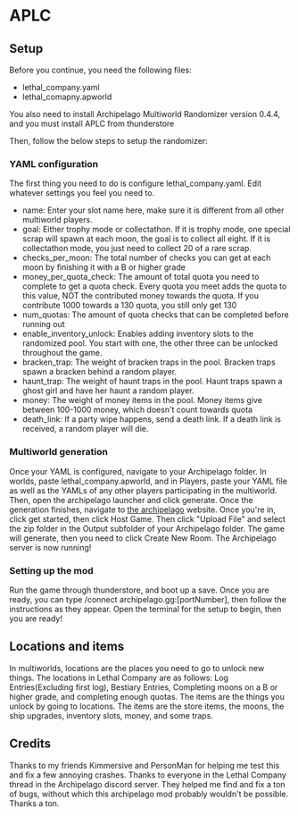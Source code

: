 # APLC

## Setup

Before you continue, you need the following files:
 - lethal_company.yaml
 - lethal_comapny.apworld

You also need to install Archipelago Multiworld Randomizer version 0.4.4, and you must install APLC from thunderstore

Then, follow the below steps to setup the randomizer:

### YAML configuration
The first thing you need to do is configure lethal_company.yaml. Edit whatever settings you feel you need to.

 - name: Enter your slot name here, make sure it is different from all other multiworld players.
 - goal: Either trophy mode or collectathon. If it is trophy mode, one special scrap will spawn at each moon, the goal is to collect all eight. If it is collectathon mode, you just need to collect 20 of a rare scrap.
 - checks_per_moon: The total number of checks you can get at each moon by finishing it with a B or higher grade
 - money_per_quota_check: The amount of total quota you need to complete to get a quota check. Every quota you meet adds the quota to this value, NOT the contributed money towards the quota. If you contribute 1000 towards a 130 quota, you still only get 130
 - num_quotas: The amount of quota checks that can be completed before running out
 - enable_inventory_unlock: Enables adding inventory slots to the randomized pool. You start with one, the other three can be unlocked throughout the game.
 - bracken_trap: The weight of bracken traps in the pool. Bracken traps spawn a bracken behind a random player.
 - haunt_trap: The weight of haunt traps in the pool. Haunt traps spawn a ghost girl and have her haunt a random player.
 - money: The weight of money items in the pool. Money items give between 100-1000 money, which doesn't count towards quota
 - death_link: If a party wipe happens, send a death link. If a death link is received, a random player will die.

### Multiworld generation
Once your YAML is configured, navigate to your Archipelago folder. In worlds, paste lethal_company.apworld, and in Players, paste your YAML file as well as the YAMLs of any other players participating in the multiworld. Then, open the archipelago launcher and click generate. Once the generation finishes, navigate to [the archipelago](https://archipelago.gg) website. Once you're in, click get started, then click Host Game. Then click "Upload File" and select the zip folder in the Output subfolder of your Archipelago folder. The game will generate, then you need to click Create New Room. The Archipelago server is now running!

### Setting up the mod
Run the game through thunderstore, and boot up a save. Once you are ready, you can type /connect archipelago.gg:[portNumber], then follow the instructions as they appear. Open the terminal for the setup to begin, then you are ready!

## Locations and items
In multiworlds, locations are the places you need to go to unlock new things. The locations in Lethal Company are as follows: Log Entries(Excluding first log), Bestiary Entries, Completing moons on a B or higher grade, and completing enough quotas.
The items are the things you unlock by going to locations. The items are the store items, the moons, the ship upgrades, inventory slots, money, and some traps.

## Credits
Thanks to my friends Kimmersive and PersonMan for helping me test this and fix a few annoying crashes.
Thanks to everyone in the Lethal Company thread in the Archipelago discord server. They helped me find and fix a ton of bugs, without which this archipelago mod probably wouldn't be possible. Thanks a ton.